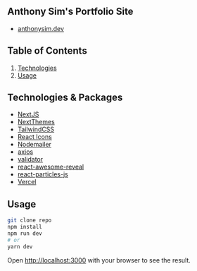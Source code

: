 ## Anthony Sim's Portfolio Site

- [anthonysim.dev](https://anthonysim.dev)

## Table of Contents

1. [Technologies](#Technologies)
2. [Usage](#Usage)

## Technologies & Packages
- [NextJS](https://nextjs.org)
- [NextThemes](https://github.com/pacocoursey/next-themes)
- [TailwindCSS](https://tailwindcss.com)
- [React Icons](https://react-icons.github.io/react-icons)
- [Nodemailer](https://www.npmjs.com/package/nodemailer)
- [axios](https://github.com/axios/axios)
- [validator](https://github.com/validatorjs/validator.js)
- [react-awesome-reveal](https://github.com/morellodev/react-awesome-reveal)
- [react-particles-js](https://www.npmjs.com/package/react-particles-js)
- [Vercel](https://vercel.com)

## Usage
```bash
git clone repo
npm install
npm run dev
# or
yarn dev
```

Open [http://localhost:3000](http://localhost:3000) with your browser to see the result.

